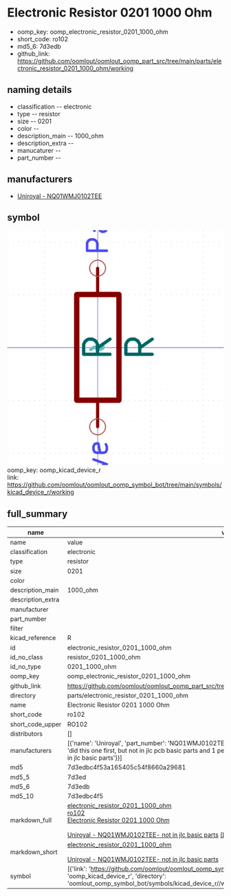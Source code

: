 # Electronic Resistor 0201 1000 Ohm

  
* oomp_key: oomp_electronic_resistor_0201_1000_ohm 
* short_code: ro102
* md5_6: 7d3edb  
* github_link: https://github.com/oomlout/oomlout_oomp_part_src/tree/main/parts/electronic_resistor_0201_1000_ohm/working  
## naming details
* classification -- electronic
* type -- resistor
* size -- 0201
* color -- 
* description_main -- 1000_ohm
* description_extra -- 
* manucaturer -- 
* part_number -- 


## manufacturers
* [Uniroyal - NQ01WMJ0102TEE]()  

## symbol

![](symbol/0/working/working_600.png)  
oomp_key: oomp_kicad_device_r  
link: https://github.com/oomlout/oomlout_oomp_symbol_bot/tree/main/symbols/kicad_device_r/working  


## full_summary
| name | value | 
| --- | --- | 
| name | value | 
| classification | electronic | 
| type | resistor | 
| size | 0201 | 
| color |  | 
| description_main | 1000_ohm | 
| description_extra |  | 
| manufacturer |  | 
| part_number |  | 
| filter |  | 
| kicad_reference | R | 
| id | electronic_resistor_0201_1000_ohm | 
| id_no_class | resistor_0201_1000_ohm | 
| id_no_type | 0201_1000_ohm | 
| oomp_key | oomp_electronic_resistor_0201_1000_ohm | 
| github_link | https://github.com/oomlout/oomlout_oomp_part_src/tree/main/parts/electronic_resistor_0201_1000_ohm/working | 
| directory | parts/electronic_resistor_0201_1000_ohm | 
| name | Electronic Resistor 0201 1000 Ohm | 
| short_code | ro102 | 
| short_code_upper | RO102 | 
| distributors | [] | 
| manufacturers | [{'name': 'Uniroyal', 'part_number': 'NQ01WMJ0102TEE', 'link': '', 'id': 'manufacturer_uniroyal', 'note': {'reason': 'did this one first, but not in jlc pcb basic parts and 1 percent are and they are the same price', 'reason_short': 'not in jlc basic parts'}}] | 
| md5 | 7d3edbc4f53a165405c54f8660a29681 | 
| md5_5 | 7d3ed | 
| md5_6 | 7d3edb | 
| md5_10 | 7d3edbc4f5 | 
| markdown_full | [electronic_resistor_0201_1000_ohm](https://github.com/oomlout/oomlout_oomp_part_src/tree/main/parts/electronic_resistor_0201_1000_ohm/working)<br>[ro102](https://github.com/oomlout/oomlout_oomp_part_src/tree/main/parts/electronic_resistor_0201_1000_ohm/working)<br>[Electronic Resistor 0201 1000 Ohm](https://github.com/oomlout/oomlout_oomp_part_src/tree/main/parts/electronic_resistor_0201_1000_ohm/working)<br><br>[Uniroyal - NQ01WMJ0102TEE- not in jlc basic parts]() [(L)  ](https://www.lcsc.com/search?q=NQ01WMJ0102TEE)[(D)  ](https://www.digikey.com/en/products?keywords=NQ01WMJ0102TEE)[(M)  ](https://www.mouser.com/Search/Refine?Keyword=NQ01WMJ0102TEE)[(N)  ](https://www.newark.com/search?st=NQ01WMJ0102TEE)[(SZ)  ](https://so.szlcsc.com/global.html?k=NQ01WMJ0102TEE)<br> | 
| markdown_short | [electronic_resistor_0201_1000_ohm](https://github.com/oomlout/oomlout_oomp_part_src/tree/main/parts/electronic_resistor_0201_1000_ohm/working)<br><br>[Uniroyal - NQ01WMJ0102TEE- not in jlc basic parts]() | 
| symbol | [{'link': 'https://github.com/oomlout/oomlout_oomp_symbol_bot/tree/main/symbols/kicad_device_r', 'oomp_key': 'oomp_kicad_device_r', 'directory': 'oomlout_oomp_symbol_bot/symbols/kicad_device_r//working/working.kicad_sym'}] | 
